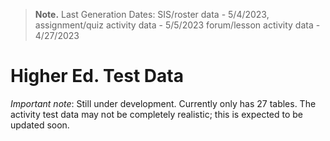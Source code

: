 > **Note.** Last Generation Dates: 
> SIS/roster data - 5/4/2023, 
> assignment/quiz activity data - 5/5/2023
> forum/lesson activity data - 4/27/2023

# Higher Ed. Test Data

<em>Important note</em>: Still under development. Currently only has 27 tables. The activity test data may not be completely realistic; this is expected to be updated soon.


